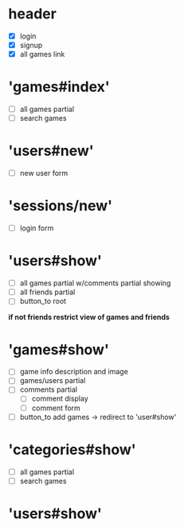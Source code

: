header
======

-	[x] login
-	[x] signup
-	[x] all games link

'games#index'
=============

-	[ ] all games partial
-	[ ] search games

'users#new'
===========

-	[ ] new user form

'sessions/new'
==============

-	[ ] login form

'users#show'
============

-	[ ] all games partial w/comments partial showing
-	[ ] all friends partial
-	[ ] button_to root

**if not friends restrict view of games and friends**

'games#show'
============

-	[ ] game info description and image
-	[ ] games/users partial
-	[ ] comments partial
	-	[ ] comment display
	-	[ ] comment form
-	[ ] button_to add games -> redirect to 'user#show'

'categories#show'
=================

-	[ ] all games partial
-	[ ] search games

'users#show'
============
